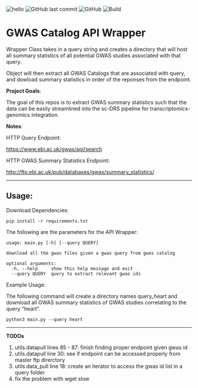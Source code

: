 ![hello](https://img.shields.io/badge/Author-Irsyad-blue) 
![GitHub last commit](https://img.shields.io/github/last-commit/irsyadadam/gwas-api)
![GitHub](https://img.shields.io/github/license/irsyadadam/gwas-api)
![Build](https://img.shields.io/badge/build-failed-red)
# GWAS Catalog API Wrapper

Wrapper Class takes in a query string and creates a directory that will host all summary statistics of all potential GWAS studies associated with that query. 

Object will then extract all GWAS Catalogs that are associated with query, and dowload summary statistics in order of the reponses from the endpoint. 



**Project Goals**: 

The goal of this repos is to extract GWAS summary statistics such that the data can be easily streamlined into the sc-DRS pipeline for transcriptomics-genomics integration. 

**Notes**:

HTTP Query Endpoint: 

https://www.ebi.ac.uk/gwas/api/search

HTTP GWAS Summary Statistics Endpoint: 

http://ftp.ebi.ac.uk/pub/databases/gwas/summary_statistics/


----------

## Usage:

Download Dependencies:
```
pip install -r requirements.txt
```

The following are the parameters for the API Wrapper:

```
usage: main.py [-h] [--query QUERY]

download all the gwas files given a gwas query from gwas catalog

optional arguments:
  -h, --help     show this help message and exit
  --query QUERY  query to extract relevant gwas ids
```

Example Usage:

The following command will create a directory names query_heart and download all GWAS summary statistics of GWAS studies correlating to the query "heart".

```
python3 main.py --query heart
```

------------

**TODOs**
1. utils.datapull lines 85 - 87: finish finding proper endpoint given gwas id
2.  utils.datapull line 30: see if endpoint can be accessed properly from master ftp direrctory
3. utils.data_pull line 18: create an iterator to access the gwas id list in a query folder
4. fix the problem with wget slow
